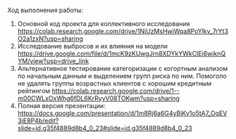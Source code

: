 Ход выполнения работы: 

1. Основной код проекта для коллективного исследования https://colab.research.google.com/drive/1NiUzMsHwiWqa8PoYlkv_7rYt3O2a1zxN?usp=sharing
2. Исследование выбросов и их влияния на модели https://drive.google.com/file/d/1mcK9zKUwgJrn8XDYkYWkCIEj6wjknQYM/view?usp=drive_link
3. Альтернативное тестирование категоризации с когортным анализом по начальным данным и выделением групп риска по ним. Помоголо не удалять группы возрастных клиентов с хорошим кредитным рейтингом https://colab.research.google.com/drive/1--m00CWLxOxWhg6fDL6KrRyyV08TOKwm?usp=sharing 
4. Полная версия презентации: https://docs.google.com/presentation/d/1m8Rj6a6G4yBjKv1o5tA7_OqEV3iE8P4b/edit?slide=id.g35f4889d8b4_0_23#slide=id.g35f4889d8b4_0_23 
